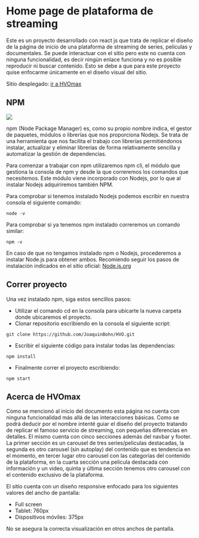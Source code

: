 # Home page de plataforma de streaming

Este es un proyecto desarrollado con react js que trata de replicar el diseño de la página de inicio de una plataforma de streaming de series, peliculas y documentales. Se puede interactuar con el sitio pero este no cuenta con ninguna funcionalidad, es decir ningún enlace funciona y no es posible reproducir ni buscar contenido. Esto se debe a que para este proyecto quise enfocarme únicamente en el diseño visual del sitio.

Sitio desplegado: [ir a HVOmax](https://hvo.vercel.app/)

## NPM

![](https://res.cloudinary.com/drdgu83bp/image/upload/v1678719003/Assets/npm_logo_k9cjrx.png)

npm (Node Package Manager) es, como su propio nombre indica, el gestor de paquetes, módulos o librerías que nos proporciona Nodejs. Se trata de una herramienta que nos facilita el trabajo con librerías permitiéndonos instalar, actualizar y eliminar librerías de forma relativamente sencilla y automatizar la gestión de dependencias.

Para comenzar a trabajar con npm utilizaremos npm cli, el módulo que gestiona la consola de npm y desde la que correremos los comandos que necesitemos. Este módulo viene incorporado con Nodejs, por lo que al instalar Nodejs adquiriremos también NPM.

Para comprobar si tenemos instalado Nodejs podemos escribir en nuestra consola el siguiente comando:

```
node -v
```

Para comprobar si ya tenemos npm instalado correremos un comando similar:

```
npm -v
```

En caso de que no tengamos instalado npm o Nodejs, procederemos a instalar Node.js para obtener ambos.
Recomiendo seguir los pasos de instalación indicados en el sitio oficial:
[Node.js.org](https://nodejs.org/en/download/package-manager/#windows-1)

## Correr proyecto

Una vez instalado npm, siga estos sencillos pasos:

- Utilizar el comando cd en la consola para ubicarte la nueva carpeta donde ubicaremos el proyecto.
- Clonar repositorio escribiendo en la consola el siguiente script:

```
git clone https://github.com/JoaquinBohn/HVO.git
```

- Escribir el siguiente código para instalar todas las dependencias:

```
npm install
```

- Finalmente correr el proyecto escribiendo:

```
npm start
```

## Acerca de HVOmax

Como se mencionó al inicio del documento esta página no cuenta con ninguna funcionalidad más allá de las interacciones básicas. Como se podrá deducir por el nombre intenté guiar el diseño del proyecto tratando de replicar el famoso servicio de streaming, con pequeñas diferencias en detalles. El mismo cuenta con cinco secciones además del navbar y footer. La primer sección es un carousel de tres series/peliculas destacadas, la segunda es otro carousel (sin autoplay) del contenido que es tendencia en el momento, en tercer lugar otro carousel con las categorías del contenido de la plataforma, en la cuarta sección una pelicula destacada con información y un video, quinta y última sección tenemos otro carousel con el contenido exclusivo de la plataforma.

El sitio cuenta con un diseño responsive enfocado para los siguientes valores del ancho de pantalla:

- Full screen
- Tablet: 760px
- Dispositivos móviles: 375px

No se asegura la correcta visualización en otros anchos de pantalla.
